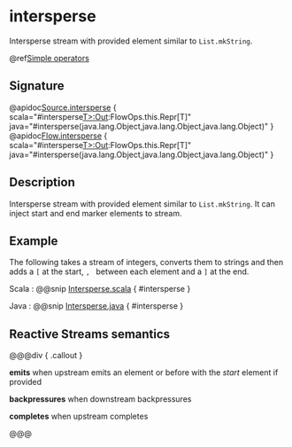 # intersperse

Intersperse stream with provided element similar to `List.mkString`.

@ref[Simple operators](../index.md#simple-operators)

## Signature

@apidoc[Source.intersperse](Source) { scala="#intersperse[T&gt;:Out](start:T,inject:T,end:T):FlowOps.this.Repr[T]" java="#intersperse(java.lang.Object,java.lang.Object,java.lang.Object)" }
@apidoc[Flow.intersperse](Flow) {  scala="#intersperse[T&gt;:Out](start:T,inject:T,end:T):FlowOps.this.Repr[T]" java="#intersperse(java.lang.Object,java.lang.Object,java.lang.Object)" }


## Description

Intersperse stream with provided element similar to `List.mkString`. It can inject start and end marker elements to stream.

## Example

The following takes a stream of integers, converts them to strings and then adds a `[` at the start, `, ` between each
element and a `]` at the end.

Scala
:  @@snip [Intersperse.scala](/gemini-docs/src/test/scala/docs/stream/operators/sourceorflow/Intersperse.scala) { #intersperse }

Java
:  @@snip [Intersperse.java](/gemini-docs/src/test/java/jdocs/stream/operators/sourceorflow/Intersperse.java) { #intersperse }


## Reactive Streams semantics

@@@div { .callout }

**emits** when upstream emits an element or before with the *start* element if provided

**backpressures** when downstream backpressures

**completes** when upstream completes

@@@

